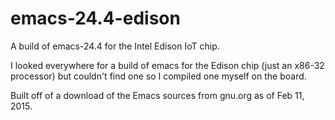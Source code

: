 # emacs-24.4-edison

A build of emacs-24.4 for the Intel Edison IoT chip.

I looked everywhere for a build of emacs for the Edison chip (just an x86-32
processor) but couldn't find one so I compiled one myself on the board.

Built off of a download of the Emacs sources from gnu.org as of Feb 11, 2015.
